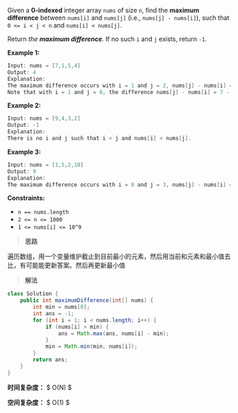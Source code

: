Given a **0-indexed** integer array `nums` of size `n`, find the **maximum difference** between `nums[i]` and `nums[j]` (i.e., `nums[j] - nums[i]`), such that `0 <= i < j < n` and `nums[i] < nums[j]`.

Return *the **maximum difference**.* If no such `i` and `j` exists, return `-1`.

 

**Example 1:**

```java
Input: nums = [7,1,5,4]
Output: 4
Explanation:
The maximum difference occurs with i = 1 and j = 2, nums[j] - nums[i] = 5 - 1 = 4.
Note that with i = 1 and j = 0, the difference nums[j] - nums[i] = 7 - 1 = 6, but i > j, so it is not valid.
```

**Example 2:**

```java
Input: nums = [9,4,3,2]
Output: -1
Explanation:
There is no i and j such that i < j and nums[i] < nums[j].
```

**Example 3:**

```java
Input: nums = [1,5,2,10]
Output: 9
Explanation:
The maximum difference occurs with i = 0 and j = 3, nums[j] - nums[i] = 10 - 1 = 9.
```

 

**Constraints:**

- `n == nums.length`
- `2 <= n <= 1000`
- `1 <= nums[i] <= 10^9`



> **思路**

遍历数组，用一个变量维护截止到目前最小的元素，然后用当前和元素和最小值去比，有可能能更新答案。然后再更新最小值



> **解法**

```java
class Solution {
    public int maximumDifference(int[] nums) {
        int min = nums[0];
        int ans = -1;
        for (int i = 1; i < nums.length; i++) {
            if (nums[i] > min) {
                ans = Math.max(ans, nums[i] - min);
            }
            min = Math.min(min, nums[i]);
        }
        return ans;
    }
}
```

**时间复杂度：** $ O(N) $

**空间复杂度：** $ O(1) $